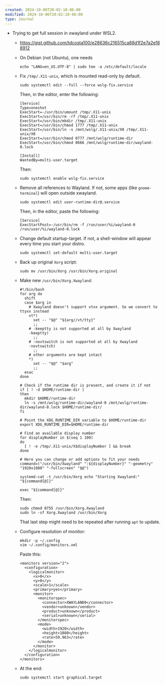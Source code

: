 ```yaml
---
created: 2024-10-06T20:02:10-06:00
modified: 2024-10-06T20:02:10-06:00
type: Journal
---
```


- Trying to get full session in xwayland
  under WSL2.

  - https://gist.github.com/tdcosta100/e28636c216515ca88d1f2e7a2e188912
  - On Debian (not Ubuntu), one needs
    ```
    echo "LANG=en_US.UTF-8" | sudo tee -a /etc/default/locale
    ```
  - Fix `/tmp/.X11-unix`, which is mounted
    read-only by default.

    ```
    sudo systemctl edit --full --force wslg-fix.service
    ```

    Then, in the editor, enter the
    following:

    ```
    [Service]
    Type=oneshot
    ExecStart=-/usr/bin/umount /tmp/.X11-unix
    ExecStart=/usr/bin/rm -rf /tmp/.X11-unix
    ExecStart=/usr/bin/mkdir /tmp/.X11-unix
    ExecStart=/usr/bin/chmod 1777 /tmp/.X11-unix
    ExecStart=/usr/bin/ln -s /mnt/wslg/.X11-unix/X0 /tmp/.X11-unix/X0
    ExecStart=/usr/bin/chmod 0777 /mnt/wslg/runtime-dir
    ExecStart=/usr/bin/chmod 0666 /mnt/wslg/runtime-dir/wayland-0.lock

    [Install]
    WantedBy=multi-user.target
    ```

    Then:

    ```
    sudo systemctl enable wslg-fix.service
    ```

  - Remove all references to Wayland. If
    not, some apps (like `gnome-terminal`)
    will open outside xwayland.

    ```
    sudo systemctl edit user-runtime-dir@.service
    ```

    Then, in the editor, paste the
    following:

    ```
    [Service]
    ExecStartPost=-/usr/bin/rm -f /run/user/%i/wayland-0 /run/user/%i/wayland-0.lock
    ```

  - Change default startup-target. If not, a
    shell-window will appear every time you
    start your distro.

    ```
    sudo systemctl set-default multi-user.target
    ```

  - Back up original `Xorg` script:

    ```
    sudo mv /usr/bin/Xorg /usr/bin/Xorg.original
    ```

  - Make new `/usr/bin/Xorg.Xwayland`:

    ```
    #!/bin/bash
    for arg do
      shift
      case $arg in
        # Xwayland doesn't support vtxx argument. So we convert to ttyxx instead
        vt*)
          set -- "$@" "${arg//vt/tty}"
          ;;
        # -keeptty is not supported at all by Xwayland
        -keeptty)
          ;;
        # -novtswitch is not supported at all by Xwayland
        -novtswitch)
          ;;
        # other arguments are kept intact
        *)
          set -- "$@" "$arg"
          ;;
      esac
    done

    # Check if the runtime dir is present, and create it if not
    if [ ! -d $HOME/runtime-dir ]
    then
      mkdir $HOME/runtime-dir
      ln -s /mnt/wslg/runtime-dir/wayland-0 /mnt/wslg/runtime-dir/wayland-0.lock $HOME/runtime-dir/
    fi

    # Point the XDG_RUNTIME_DIR variable to $HOME/runtime-dir
    export XDG_RUNTIME_DIR=$HOME/runtime-dir

    # Find an available display number
    for displayNumber in $(seq 1 100)
    do
      [ ! -e /tmp/.X11-unix/X$displayNumber ] && break
    done

    # Here you can change or add options to fit your needs
    command=("/usr/bin/Xwayland" ":${displayNumber}" "-geometry" "1920x1080" "-fullscreen" "$@")

    systemd-cat -t /usr/bin/Xorg echo "Starting Xwayland:" "${command[@]}"

    exec "${command[@]}"
    ```

    Then:

    ```
    sudo chmod 0755 /usr/bin/Xorg.Xwayland
    sudo ln -sf Xorg.Xwayland /usr/bin/Xorg
    ```

    That last step might need to be repeated
    after running `apt` to update.

  - Configure resolution of monitor:

    ```
    mkdir -p ~/.config
    vim ~/.config/monitors.xml
    ```

    Paste this:

    ```
    <monitors version="2">
      <configuration>
        <logicalmonitor>
          <x>0</x>
          <y>0</y>
          <scale>1</scale>
          <primary>yes</primary>
          <monitor>
            <monitorspec>
              <connector>XWAYLAND0</connector>
              <vendor>unknown</vendor>
              <product>unknown</product>
              <serial>unknown</serial>
            </monitorspec>
            <mode>
              <width>1920</width>
              <height>1080</height>
              <rate>59.963</rate>
            </mode>
          </monitor>
        </logicalmonitor>
      </configuration>
    </monitors>
    ```

  - At the end:
    ```
    sudo systemctl start graphical.target
    ```

<!-- EOF -->
